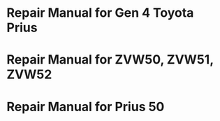 # Repair Manual for Gen 4 Toyota Prius
# Repair Manual for ZVW50, ZVW51, ZVW52
# Repair Manual for Prius 50